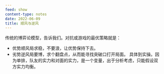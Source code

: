 ```yaml
---
feed: show
content-type: notes
date: 2022-06-09
title: 顺风与逆风
---
```

传统的博弈论模型，告诉我们。对抗或游戏的最优策略就是：
- 优势顺风局求稳，不要浪，让优势保持下去。
- 劣势逆风局要博，求个翻盘点，从而能寻找突破口打开局面。
具体到实操。因为单排，队友的实力和对面的实力，是一个变量，出于分析考虑，只能假设双方实力均衡。
